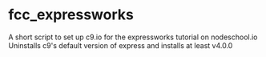 # fcc_expressworks
A short script to set up c9.io for the expressworks tutorial on nodeschool.io  
Uninstalls c9's default version of express and installs at least v4.0.0
